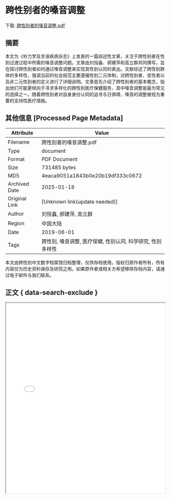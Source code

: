 # 跨性别者的嗓音调整

<!-- tcd_download_link -->
下载: [跨性别者的嗓音调整.pdf](跨性别者的嗓音调整.pdf)
<!-- tcd_download_link_end -->

## 摘要

<!-- tcd_abstract -->
本文为《听力学及言语疾病杂志》上发表的一篇综述性文章，关注于跨性别者在性别过渡过程中所需的嗓音调整问题。文章由刘恒鑫、郝建萍和高立群共同撰写，旨在探讨跨性别者如何通过嗓音调整来实现其性别认同的表达。文献综述了跨性别群体的多样性，强调当前的社会规范主要遵循性别二元体制，对跨性别者、变性者以及非二元性别者的定义进行了详细说明。文章首先介绍了跨性别者的基本概念，指出他们可能更倾向于寻求多样化的跨性别医疗保健服务，其中嗓音调整是最为常见的选择之一。随着跨性别者对自身身份认同的追寻与日俱增，嗓音的调整被视为重要的支持性医疗措施。

<!-- tcd_abstract_end -->

## 其他信息 [Processed Page Metadata]

| Attribute       | Value                                  |
|-----------------|----------------------------------------|
| Filename        | 跨性别者的嗓音调整.pdf                             |
| Type            | document                                 |
| Format          | PDF Document                               |
| Size            | 731485 bytes                           |
| MD5             | 4eaca9051a1843b0e20b19df333c0672                                  |
| Archived Date   | 2025-01-18                             |
| Original Link   | [Unknown link(update needed)]                         |
| Author          | 刘恒鑫, 郝建萍, 高立群                               |
| Region          | 中国大陆                               |
| Date            | 2019-06-01                                 |
| Tags            | 跨性别, 嗓音调整, 医疗保健, 性别认同, 科学研究, 性别多样性                                 |

本文由跨性别中文数字档案馆归档整理，仅供存档使用。版权归原作者所有，所有内容仅为历史资料保存及研究之用。如果原作者或相关方希望移除存档内容，请通过电子邮件与我们联系。

## 正文 { data-search-exclude }

<!-- tcd_main_text -->
<iframe src="../跨性别者的嗓音调整.pdf" width="100%" height="600px">
    <p>无法显示PDF，请下载查看。</p>
</iframe>
<!-- tcd_main_text_end -->

